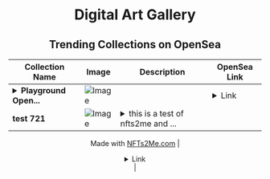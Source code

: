 <div align="center">

# Digital Art Gallery

## Trending Collections on OpenSea

| Collection Name                       | Image                                                                                     | Description                       | OpenSea Link                                                                                          |
|---------------------------------------|-------------------------------------------------------------------------------------------|-----------------------------------|--------------------------------------------------------------------------------------------------------|
| **<details><summary>Playground Open...</summary>Playground Open Ticketing Ecosystem Event 12311</details>** | ![Image](https://i.seadn.io/s/raw/files/ad4b567b5e819f5eb9dc8588aeb6896f.png?w=500&auto=format?w=200&auto=format) |  | <details><summary>Link</summary>[Playground Open Ticketing Ecosystem Event 12311](https://opensea.io/collection/playground-open-ticketing-ecosystem-event-12311)</details> |
| **test 721** | ![Image](https://i.seadn.io/s/raw/files/6fda07f68e8096dd94c230203aba593f.webp?w=500&auto=format?w=200&auto=format) | <details><summary>this is a test of nfts2me and ...</summary>this is a test of nfts2me and is my first nft.  im trying to do a 721

Made with [NFTs2Me.com](https://nfts2me.com/)</details> | <details><summary>Link</summary>[test 721](https://opensea.io/collection/test-721-14)</details> |

</div>